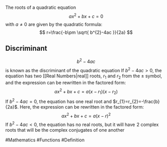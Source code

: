 The roots of a quadratic equation
$$
ax^{2}+bx+c=0
$$
with $a\neq 0$ are given by the quadratic formula:
$$
r=\frac{-b\pm \sqrt{ b^{2}-4ac }}{2a}
$$
## Discriminant
$$
b^{2}-4ac
$$
is known as the discriminant of the quadratic equation
If $b^{2}-4ac>0$, the equation has two [[Real Numbers|real]] roots, $r_{1}$ and $r_{2}$ from the $\pm$ symbol, and the expression can be rewritten in the factored form:
$$
ax^{2}+bx+c=a(x-r_{1})(x-r_{2})
$$
If $b^{2}-4ac=0$, the equation has one real root and $r_{1}=r_{2}=-\frac{b}{2a}$. Here, the expression can be rewritten in the factored form:
$$
ax^{2}+bx+c=a(x-r)^{2}
$$
If $b^{2}-4ac<0$, the equation has no real roots, but it will have $\hspace{0pt}2$ complex roots that will be the complex conjugates of one another

#Mathematics #Functions #Definition 